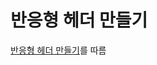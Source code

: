 # 반응형 헤더 만들기

[반응형 헤더 만들기](https://www.youtube.com/watch?v=X91jsJyZofw&list=PLv2d7VI9OotQ1F92Jp9Ce7ovHEsuRQB3Y&index=14)를 따름